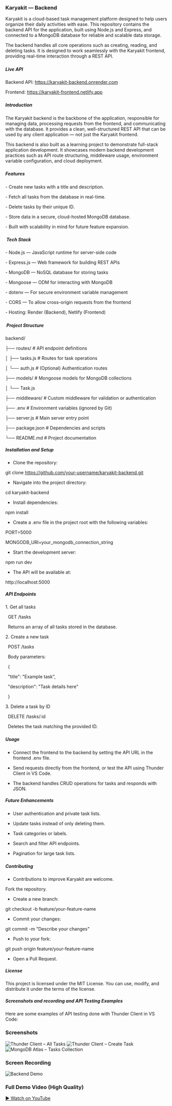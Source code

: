 ### Karyakit — Backend



Karyakit is a cloud-based task management platform designed to help users organize their daily activities with ease. This repository contains the backend API for the application, built using Node.js and Express, and connected to a MongoDB database for reliable and scalable data storage.



The backend handles all core operations such as creating, reading, and deleting tasks. It is designed to work seamlessly with the Karyakit frontend, providing real-time interaction through a REST API.

##### 

##### Live API



Backend API: https://karyakit-backend.onrender.com  

Frontend: https://karyakit-frontend.netlify.app



##### 

##### Introduction



The Karyakit backend is the backbone of the application, responsible for managing data, processing requests from the frontend, and communicating with the database. It provides a clean, well-structured REST API that can be used by any client application — not just the Karyakit frontend.



This backend is also built as a learning project to demonstrate full-stack application development. It showcases modern backend development practices such as API route structuring, middleware usage, environment variable configuration, and cloud deployment.



##### 

##### Features



\- Create new tasks with a title and description.

\- Fetch all tasks from the database in real-time.

\- Delete tasks by their unique ID.

\- Store data in a secure, cloud-hosted MongoDB database.

\- Built with scalability in mind for future feature expansion.



##### 

##### &nbsp;Tech Stack



\- Node.js — JavaScript runtime for server-side code

\- Express.js — Web framework for building REST APIs

\- MongoDB — NoSQL database for storing tasks

\- Mongoose — ODM for interacting with MongoDB

\- dotenv — For secure environment variable management

\- CORS — To allow cross-origin requests from the frontend

\- Hosting: Render (Backend), Netlify (Frontend)



##### 

##### &nbsp;Project Structure



backend/

├── routes/ # API endpoint definitions

│ ├── tasks.js # Routes for task operations

│ └── auth.js # (Optional) Authentication routes

├── models/ # Mongoose models for MongoDB collections

│ └── Task.js

├── middleware/ # Custom middleware for validation or authentication

├── .env # Environment variables (ignored by Git)

├── server.js # Main server entry point

├── package.json # Dependencies and scripts

└── README.md # Project documentation





##### Installation and Setup

* Clone the repository:

git clone https://github.com/your-username/karyakit-backend.git



* Navigate into the project directory:

cd karyakit-backend



* Install dependencies:

npm install



* Create a .env file in the project root with the following variables:

PORT=5000

MONGODB\_URI=your\_mongodb\_connection\_string



* Start the development server:

npm run dev



* The API will be available at:

http://localhost:5000









##### API Endpoints

1\. Get all tasks

&nbsp;  GET /tasks

&nbsp;  Returns an array of all tasks stored in the database.



2\. Create a new task

&nbsp;  POST /tasks

&nbsp;  Body parameters:



&nbsp; {

&nbsp; "title": "Example task",

&nbsp; "description": "Task details here"

&nbsp; }

3\. Delete a task by ID

&nbsp;  DELETE /tasks/:id

&nbsp;  Deletes the task matching the provided ID.



##### 

##### Usage

* Connect the frontend to the backend by setting the API URL in the frontend .env file.



* Send requests directly from the frontend, or test the API using Thunder Client in VS Code.



* The backend handles CRUD operations for tasks and responds with JSON.





##### Future Enhancements

* User authentication and private task lists.



* Update tasks instead of only deleting them.



* Task categories or labels.



* Search and filter API endpoints.



* Pagination for large task lists.







##### 

##### Contributing

* Contributions to improve Karyakit are welcome.

Fork the repository.



* Create a new branch:

git checkout -b feature/your-feature-name



* Commit your changes:

git commit -m "Describe your changes"



* Push to your fork:

git push origin feature/your-feature-name



* Open a Pull Request.





##### License

This project is licensed under the MIT License. You can use, modify, and distribute it under the terms of the license.





##### Screenshots and recording and API Testing Examples

Here are some examples of API testing done with Thunder Client in VS Code:

### Screenshots 
![Thunder Client – All Tasks](./demo/screenshot1.png)
![Thunder Client – Create Task](./demo/screenshot2.png)
![MongoDB Atlas – Tasks Collection](./demo/screenshot3.png)


### Screen Recording
![Backend Demo](./demo/backend-demo.gif)

### Full Demo Video (High Quality)
[▶ Watch on YouTube](https://youtu.be/-aWYWYY0WvE)
